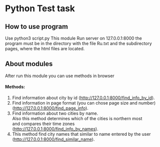 # Python  Test task
## How to use program
Use python3 script.py
This module Run server on 127.0.0.1:8000
the program must be in the directory with the file Ru.txt and the subdirectory pages, where the html files are located.

## About modules
After run this module you can use methods in browser
#### Methods:
1) Find information about city by id (http://127.0.0.1:8000/find_info_by_id).
2) Find information in page format (you can chose page size and number) (http://127.0.0.1:8000/find_page_info).
3) Find information about two cities by name.  
    Also this method determines which of the cities is northern most  
    and compares their time zones (http://127.0.0.1:8000/find_info_by_names).
4) This method find city names that similar to name entered by the user (http://127.0.0.1:8000/find_similar_name).

